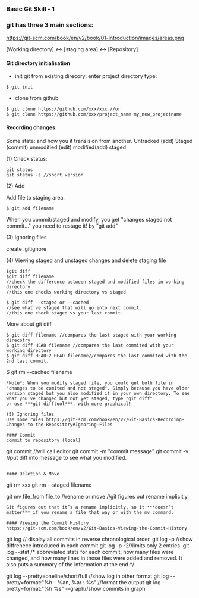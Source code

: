 ### Basic Git Skill - 1

### git has three 3 main sections:

https://git-scm.com/book/en/v2/book/01-introduction/images/areas.png

[Working directory] <-> [staging area] <-> [Repository]

#### Git directory initialisation
- init git from existing direcory:
enter project directory type:

```shell
$ git init
```

- clone from github 

```shell
$ git clone https://github.com/xxx/xxx //or
$ git clone https://github.com/xxx/project_name my_new_projectname
```

#### Recording changes:

Some state: and how you it transision from another.
Untracked (add) 
Staged (commit) 
unmodified (edit) 
modified(add) staged

(1) Check status:

```
git status
git status -s //short version
```

(2) Add

Add file to staging area.

```
$ git add filename 
```
When you commit/staged and modify, you get "changes staged not commit..."
you need to restage it! by "git add"

(3) Ignoring files

create .gitignore


(4) Viewing staged and unstaged changes and delete staging file

```
$git diff 
$git diff filename
//check the difference between staged and modified files in working directory
//this one checks working directory vs staged

$ git diff --staged or --cached
//see what've staged that will go into next commit.
//this one check staged vs your last commit.
```
More about git diff
```
$ git diff filename //compares the last staged with your working direcotry
$ git diff HEAD filename //compares the last commited with your working directory
$ git diff HEAD~2 HEAD filename//compares the last commited with the 2nd last commit.
```
$ git rm --cached filename
```
*Note*: When you modify staged file, you could get both file in "changes to be comited and not staged". Simply because you have older version staged but you also modified it in your own directory. To see what you’ve changed but not yet staged, type "git diff"
or use ***git difftool***, with more graphical!

(5) Ignoring files
Use some rules https://git-scm.com/book/en/v2/Git-Basics-Recording-Changes-to-the-Repository#Ignoring-Files

#### Commit
commit to repository (local)
```
git commit //will call editor
git commit -m "commit message"
git commit -v //put diff into message to see what you modified.
```

#### Deletion & Move
```
git rm xxx
git rm --staged filename

git mv file_from file_to
//rename or move
//git figures out rename implicitly.
```
Git figures out that it’s a rename implicitly, so it ***doesn’t matter*** if you rename a file that way or with the mv command. 

#### Viewing the Commit History
https://git-scm.com/book/en/v2/Git-Basics-Viewing-the-Commit-History
```
git log // display all commits in reverse chronological order.
git log -p //show diffrenece introduced in each commit
git log -p -2//limits only 2 entries.
git log --stat
/* abbreviated stats for each commit, how many files were changed, and how many lines in those files were added and removed. It also puts a summary of the information at the end.*/

git log --pretty=oneline/short/full //show log in other format
git log --pretty=format:"%h - %an, %ar : %s" //format the output
git log --pretty=format:"%h %s" --graph//show commits in graph
```